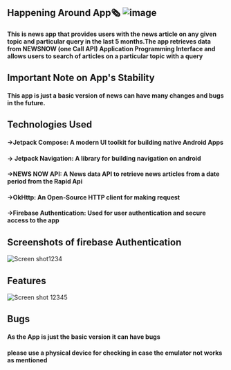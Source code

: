  ## Happening Around App🗞️ ![image](https://github.com/ranadheeraj/Happening_Around/assets/93979078/3ac491f2-1d89-476a-8c70-7c65fa40ccdb)

 #### This is news app that provides users with the news article on any given topic and particular query in the last 5 months.The app retrieves data from NEWSNOW (one Call API) Application Programming Interface and allows users to search of articles on a particular topic with a query
 ## Important Note on App's Stability
 #### This app is just a basic version of news can have many changes and bugs in the future.
 ## Technologies Used
 #### ->Jetpack Compose: A modern UI toolkit for building native Android Apps 
 #### -> Jetpack Navigation: A library for building navigation on android
 #### ->NEWS NOW API: A News data API to retrieve news articles from a date period from the Rapid Api 
 #### ->OkHttp: An Open-Source HTTP client for making request 
 #### ->Firebase Authentication: Used for user authentication and secure access to the app
 ## Screenshots of firebase Authentication
 ![Screen shot1234](https://github.com/ranadheeraj/Happening_Around/assets/93979078/a3c65bae-a161-493b-9d7b-bc14cf854bac)
 ## Features
 ![Screen shot 12345](https://github.com/ranadheeraj/Happening_Around/assets/93979078/ad6ed823-9895-4ede-b955-bef2df9af28d)
 ##  Bugs
 #### As the App is just the basic version it can have bugs

#### please use a physical device for checking in case the emulator not works as mentioned
 
